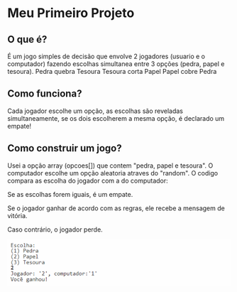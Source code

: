 # Meu Primeiro Projeto

## O que é?
É um jogo simples de decisão que envolve 2 jogadores (usuario e o computador) fazendo escolhas simultanea entre 3 opções (pedra, papel e tesoura).
Pedra quebra Tesoura
Tesoura corta Papel
Papel cobre Pedra

## Como funciona?
Cada jogador escolhe um opção, as escolhas são reveladas simultaneamente, se os dois escolherem a mesma opção, é declarado um empate!

## Como construir um jogo?
Usei a opção array (opcoes[]) que contem "pedra, papel e tesoura". O computador escolhe um opção aleatoria atraves do "random". 
O codigo compara as escolha do jogador com a do computador:

Se as escolhas forem iguais, é um empate.

Se o jogador ganhar de acordo com as regras, ele recebe a mensagem de vitória.

Caso contrário, o jogador perde.


<img src= "pedra, papel, tesoura.png" alt = "Print jogo funcionando">

